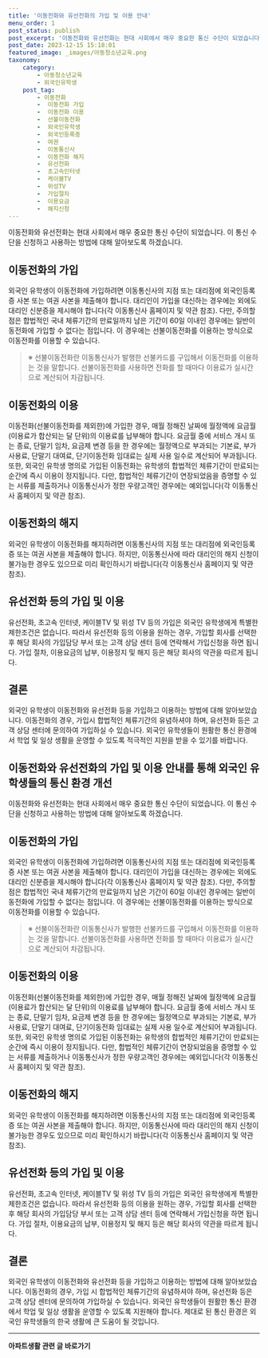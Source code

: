 ```yaml
---
title: '이동전화와 유선전화의 가입 및 이용 안내'
menu_order: 1
post_status: publish
post_excerpt: '이동전화와 유선전화는 현대 사회에서 매우 중요한 통신 수단이 되었습니다. 이 통신 수단을 신청하고 사용하는 방법에 대해 알아보도록 하겠습니다.'
post_date: 2023-12-15 15:18:01
featured_image: _images/아동청소년교육.png
taxonomy:
    category:
        - 아동청소년교육
        - 외국인유학생
    post_tag:
        - 이동전화
        -  이동전화 가입
        -  이동전화 이용
        -  선불이동전화
        -  외국인유학생
        -  외국인등록증
        -  여권
        -  이동통신사
        -  이동전화 해지
        -  유선전화
        -  초고속인터넷
        -  케이블TV
        -  위성TV
        -  가입절차
        -  이용요금
        -  해지신청
---
```



이동전화와 유선전화는 현대 사회에서 매우 중요한 통신 수단이 되었습니다. 이 통신 수단을 신청하고 사용하는 방법에 대해 알아보도록 하겠습니다.

## 이동전화의 가입

외국인 유학생이 이동전화에 가입하려면 이동통신사의 지점 또는 대리점에 외국인등록증 사본 또는 여권 사본을 제출해야 합니다. 대리인이 가입을 대신하는 경우에는 외에도 대리인 신분증을 제시해야 합니다(각 이동통신사 홈페이지 및 약관 참조). 다만, 주의할 점은 합법적인 국내 체류기간의 만료일까지 남은 기간이 60일 이내인 경우에는 일반이동전화에 가입할 수 없다는 점입니다. 이 경우에는 선불이동전화를 이용하는 방식으로 이동전화를 이용할 수 있습니다.

> ※ 선불이동전화란 이동통신사가 발행한 선불카드를 구입해서 이동전화를 이용하는 것을 말합니다. 선불이동전화를 사용하면 전화를 할 때마다 이용료가 실시간으로 계산되어 차감됩니다.

## 이동전화의 이용

이동전화(선불이동전화를 제외한)에 가입한 경우, 매월 정해진 날짜에 월정액에 요금월(이용료가 합산되는 달 단위)의 이용료를 납부해야 합니다. 요금월 중에 서비스 개시 또는 종료, 단말기 임차, 요금제 변경 등을 한 경우에는 월정액으로 부과되는 기본료, 부가사용료, 단말기 대여료, 단기이동전화 임대료는 실제 사용 일수로 계산되어 부과됩니다. 또한, 외국인 유학생 명의로 가입된 이동전화는 유학생의 합법적인 체류기간이 만료되는 순간에 즉시 이용이 정지됩니다. 다만, 합법적인 체류기간이 연장되었음을 증명할 수 있는 서류를 제출하거나 이동통신사가 정한 우량고객인 경우에는 예외입니다(각 이동통신사 홈페이지 및 약관 참조).

## 이동전화의 해지

외국인 유학생이 이동전화를 해지하려면 이동통신사의 지점 또는 대리점에 외국인등록증 또는 여권 사본을 제출해야 합니다. 하지만, 이동통신사에 따라 대리인의 해지 신청이 불가능한 경우도 있으므로 미리 확인하시기 바랍니다(각 이동통신사 홈페이지 및 약관 참조).

## 유선전화 등의 가입 및 이용

유선전화, 초고속 인터넷, 케이블TV 및 위성 TV 등의 가입은 외국인 유학생에게 특별한 제한조건은 없습니다. 따라서 유선전화 등의 이용을 원하는 경우, 가입할 회사를 선택한 후 해당 회사의 가입담당 부서 또는 고객 상담 센터 등에 연락해서 가입신청을 하면 됩니다. 가입 절차, 이용요금의 납부, 이용정지 및 해지 등은 해당 회사의 약관을 따르게 됩니다.

## 결론

외국인 유학생이 이동전화와 유선전화 등을 가입하고 이용하는 방법에 대해 알아보았습니다. 이동전화의 경우, 가입시 합법적인 체류기간의 유념하셔야 하며, 유선전화 등은 고객 상담 센터에 문의하여 가입하실 수 있습니다. 외국인 유학생들이 원활한 통신 환경에서 학업 및 일상 생활을 운영할 수 있도록 적극적인 지원을 받을 수 있기를 바랍니다.

## 이동전화와 유선전화의 가입 및 이용 안내를 통해 외국인 유학생들의 통신 환경 개선

이동전화와 유선전화는 현대 사회에서 매우 중요한 통신 수단이 되었습니다. 이 통신 수단을 신청하고 사용하는 방법에 대해 알아보도록 하겠습니다.

## 이동전화의 가입

외국인 유학생이 이동전화에 가입하려면 이동통신사의 지점 또는 대리점에 외국인등록증 사본 또는 여권 사본을 제출해야 합니다. 대리인이 가입을 대신하는 경우에는 외에도 대리인 신분증을 제시해야 합니다(각 이동통신사 홈페이지 및 약관 참조). 다만, 주의할 점은 합법적인 국내 체류기간의 만료일까지 남은 기간이 60일 이내인 경우에는 일반이동전화에 가입할 수 없다는 점입니다. 이 경우에는 선불이동전화를 이용하는 방식으로 이동전화를 이용할 수 있습니다.

> ※ 선불이동전화란 이동통신사가 발행한 선불카드를 구입해서 이동전화를 이용하는 것을 말합니다. 선불이동전화를 사용하면 전화를 할 때마다 이용료가 실시간으로 계산되어 차감됩니다.

## 이동전화의 이용

이동전화(선불이동전화를 제외한)에 가입한 경우, 매월 정해진 날짜에 월정액에 요금월(이용료가 합산되는 달 단위)의 이용료를 납부해야 합니다. 요금월 중에 서비스 개시 또는 종료, 단말기 임차, 요금제 변경 등을 한 경우에는 월정액으로 부과되는 기본료, 부가사용료, 단말기 대여료, 단기이동전화 임대료는 실제 사용 일수로 계산되어 부과됩니다. 또한, 외국인 유학생 명의로 가입된 이동전화는 유학생의 합법적인 체류기간이 만료되는 순간에 즉시 이용이 정지됩니다. 다만, 합법적인 체류기간이 연장되었음을 증명할 수 있는 서류를 제출하거나 이동통신사가 정한 우량고객인 경우에는 예외입니다(각 이동통신사 홈페이지 및 약관 참조).

## 이동전화의 해지

외국인 유학생이 이동전화를 해지하려면 이동통신사의 지점 또는 대리점에 외국인등록증 또는 여권 사본을 제출해야 합니다. 하지만, 이동통신사에 따라 대리인의 해지 신청이 불가능한 경우도 있으므로 미리 확인하시기 바랍니다(각 이동통신사 홈페이지 및 약관 참조).

## 유선전화 등의 가입 및 이용

유선전화, 초고속 인터넷, 케이블TV 및 위성 TV 등의 가입은 외국인 유학생에게 특별한 제한조건은 없습니다. 따라서 유선전화 등의 이용을 원하는 경우, 가입할 회사를 선택한 후 해당 회사의 가입담당 부서 또는 고객 상담 센터 등에 연락해서 가입신청을 하면 됩니다. 가입 절차, 이용요금의 납부, 이용정지 및 해지 등은 해당 회사의 약관을 따르게 됩니다.

## 결론

외국인 유학생이 이동전화와 유선전화 등을 가입하고 이용하는 방법에 대해 알아보았습니다. 이동전화의 경우, 가입 시 합법적인 체류기간의 유념하셔야 하며, 유선전화 등은 고객 상담 센터에 문의하여 가입하실 수 있습니다. 외국인 유학생들이 원활한 통신 환경에서 학업 및 일상 생활을 운영할 수 있도록 지원해야 합니다. 제대로 된 통신 환경은 외국인 유학생들의 한국 생활에 큰 도움이 될 것입니다.
<!-- wp:separator -->
<hr class="wp-block-separator has-alpha-channel-opacity"/>
<!-- /wp:separator -->

<!-- wp:group {"backgroundColor":"base","layout":{"type":"constrained"}} -->
<div class="wp-block-group has-base-background-color has-background"><!-- wp:paragraph {"align":"center","fontSize":"medium"} -->
<p class="has-text-align-center has-large-font-size"><strong>아파트생활 관련 글 바로가기</strong></p>
<!-- /wp:paragraph -->


<!-- wp:latest-posts
{"categories":[{"id":28012,"count":19,"description":"","link":"https://uknowlaw.com/category/%ec%95%84%ed%8c%8c%ed%8a%b8%ec%83%9d%ed%99%9c/","name":"아파트생활","slug":"아파트생활","taxonomy":"category","parent":0,"meta":[],"_links":{"self":[{"href":"https://uknowlaw.com/wp-json/wp/v2/categories/28012"}],"collection":[{"href":"https://uknowlaw.com/wp-json/wp/v2/categories"}],"about":[{"href":"https://uknowlaw.com/wp-json/wp/v2/taxonomies/category"}],"wp:post_type":[{"href":"https://uknowlaw.com/wp-json/wp/v2/posts?categories=28012"}],"curies":[{"name":"wp","href":"https://api.w.org/{rel}","templated":true}]}}],"postsToShow":100,"excerptLength":28,"postLayout":"grid","columns":2,"featuredImageAlign":"left","featuredImageSizeSlug":"large","fontSize":"small"} /--></div>
<!-- /wp:group -->